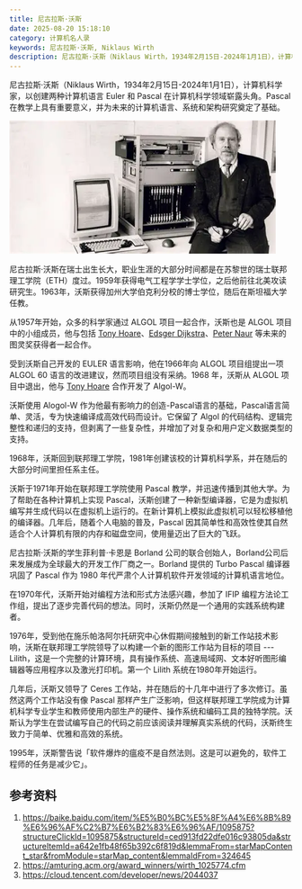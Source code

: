 ```yaml
---
title: 尼古拉斯·沃斯
date: 2025-08-20 15:18:10
category: 计算机名人录
keywords: 尼古拉斯·沃斯, Niklaus Wirth
description: 尼古拉斯·沃斯（Niklaus Wirth，1934年2月15日-2024年1月1日），计算机科学家，以创建两种计算机语言 Euler 和 Pascal 在计算机科学领域崭露头角。Pascal 在教学上具有重要意义，并为未来的计算机语言、系统和架构研究奠定了基础。
---
```


尼古拉斯·沃斯（Niklaus Wirth，1934年2月15日-2024年1月1日），计算机科学家，以创建两种计算机语言 Euler 和 Pascal 在计算机科学领域崭露头角。Pascal 在教学上具有重要意义，并为未来的计算机语言、系统和架构研究奠定了基础。

![Founders' stories – Department of Computer Science | ETH Zurich](20250820-niklaus-wirth/OIP-C.wbdxxdrbl3Lv4-93lUQ7IgHaDt)

尼古拉斯·沃斯在瑞士出生长大，职业生涯的大部分时间都是在苏黎世的瑞士联邦理工学院（ETH）度过。1959年获得电气工程学学士学位，之后他前往北美攻读研究生。1963年，沃斯获得加州大学伯克利分校的博士学位，随后在斯坦福大学任教。

从1957年开始，众多的科学家通过 ALGOL 项目一起合作，沃斯也是 ALGOL 项目中的小组成员，他与包括 [Tony Hoare](http://edulinks.cn/2025/08/12/20250812-antony-hoare/)、[Edsger Dijkstra](http://edulinks.cn/2023/01/28/20230128-edsger-wybe-dijkstra/)、[Peter Naur](http://edulinks.cn) 等未来的图灵奖获得者一起合作。

受到沃斯自己开发的 EULER 语言影响，他在1966年向 ALGOL 项目组提出一项 ALGOL 60 语言的改进建议，然而项目组没有采纳。1968 年，沃斯从 ALGOL 项目中退出，他与 [Tony Hoare](http://edulinks.cn/2025/08/12/20250812-antony-hoare/) 合作开发了 Algol-W。

沃斯使用 Alogol-W 作为他最有影响力的创造-Pascal语言的基础，Pascal语言简单、灵活，专为快速编译成高效代码而设计。它保留了 Algol 的代码结构、逻辑完整性和递归的支持，但剥离了一些复杂性，并增加了对复杂和用户定义数据类型的支持。

1968年，沃斯回到联邦理工学院，1981年创建该校的计算机科学系，并在随后的大部分时间里担任系主任。

沃斯于1971年开始在联邦理工学院使用 Pascal 教学，并迅速传播到其他大学。为了帮助在各种计算机上实现 Pascal，沃斯创建了一种新型编译器，它是为虚拟机编写并生成代码以在虚拟机上运行的。在新计算机上模拟此虚拟机可以轻松移植他的编译器。几年后，随着个人电脑的普及，Pascal 因其简单性和高效性使其自然适合个人计算机有限的内存和磁盘空间，使用量迈出了巨大的飞跃。

尼古拉斯·沃斯的学生菲利普·卡恩是 Borland 公司的联合创始人，Borland公司后来发展成为全球最大的开发工作厂商之一。Borland 提供的 Turbo Pascal 编译器巩固了 Pascal 作为 1980 年代严肃个人计算机软件开发领域的计算机语言地位。

在1970年代，沃斯开始对编程方法和形式方法感兴趣，参加了 IFIP 编程方法论工作组，提出了逐步完善代码的想法。同时，沃斯仍然是一个通用的实践系统构建者。

1976年，受到他在施乐帕洛阿尔托研究中心休假期间接触到的新工作站技术影响，沃斯在联邦理工学院领导了以构建一个新的图形工作站为目标的项目 --- Lilith，这是一个完整的计算环境，具有操作系统、高速局域网、文本好听图形编辑器等应用程序以及激光打印机。第一个 Lilith 系统在1980年开始运行。

几年后，沃斯又领导了 Ceres 工作站，并在随后的十几年中进行了多次修订。虽然这两个工作站没有像 Pascal 那样产生广泛影响，但这样联邦理工学院成为计算机科学专业学生和教师使用内部生产的硬件、操作系统和编码工具的独特学院。沃斯认为学生在尝试编写自己的代码之前应该阅读并理解真实系统的代码，沃斯终生致力于简单、优雅和高效的系统。

1995年，沃斯警告说「软件爆炸的瘟疫不是自然法则。这是可以避免的，软件工程师的任务是减少它」。

## 参考资料
1. https://baike.baidu.com/item/%E5%B0%BC%E5%8F%A4%E6%8B%89%E6%96%AF%C2%B7%E6%B2%83%E6%96%AF/1095875?structureClickId=1095875&structureId=ced913fd22dfe016c93805da&structureItemId=a642e1fb48f65b392c6f819d&lemmaFrom=starMapContent_star&fromModule=starMap_content&lemmaIdFrom=324645
2. https://amturing.acm.org/award_winners/wirth_1025774.cfm
3. https://cloud.tencent.com/developer/news/2044037
